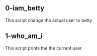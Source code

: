 ## 0-iam_betty
This script change the actual user to betty

## 1-who_am_i
This script prints the the current user
